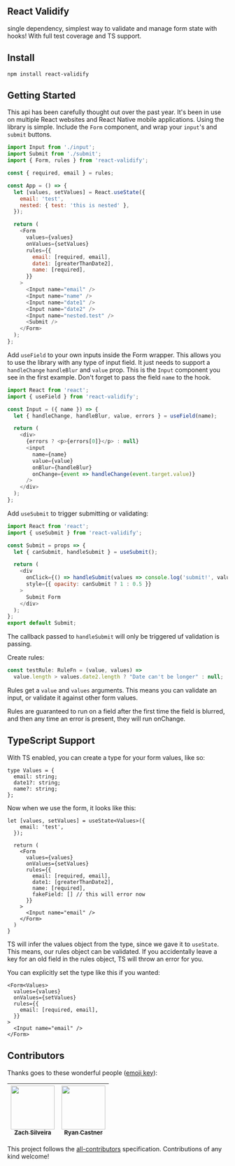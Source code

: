 ## React Validify

single dependency, simplest way to validate and manage form state with hooks! With full test coverage and TS support.

## Install

```
npm install react-validify
```

## Getting Started

This api has been carefully thought out over the past year. It's been in use on multiple React websites and React Native mobile applications. Using the library is simple. Include the `Form` component, and wrap your `input`'s and `submit` buttons.

```js
import Input from './input';
import Submit from './submit';
import { Form, rules } from 'react-validify';

const { required, email } = rules;

const App = () => {
  let [values, setValues] = React.useState({
    email: 'test',
    nested: { test: 'this is nested' },
  });

  return (
    <Form
      values={values}
      onValues={setValues}
      rules={{
        email: [required, email],
        date1: [greaterThanDate2],
        name: [required],
      }}
    >
      <Input name="email" />
      <Input name="name" />
      <Input name="date1" />
      <Input name="date2" />
      <Input name="nested.test" />
      <Submit />
    </Form>
  );
};
```

Add `useField` to your own inputs inside the Form wrapper. This allows you to use the library with any type of input field.
It just needs to support a `handleChange` `handleBlur` and `value` prop. This is the `Input` component you see in the first example. Don't forget to pass the field `name` to the hook.

```js
import React from 'react';
import { useField } from 'react-validify';

const Input = ({ name }) => {
  let { handleChange, handleBlur, value, errors } = useField(name);

  return (
    <div>
      {errors ? <p>{errors[0]}</p> : null}
      <input
        name={name}
        value={value}
        onBlur={handleBlur}
        onChange={event => handleChange(event.target.value)}
      />
    </div>
  );
};
```

Add `useSubmit` to trigger submitting or validating:

```js
import React from 'react';
import { useSubmit } from 'react-validify';

const Submit = props => {
  let { canSubmit, handleSubmit } = useSubmit();

  return (
    <div
      onClick={() => handleSubmit(values => console.log('submit!', values))}
      style={{ opacity: canSubmit ? 1 : 0.5 }}
    >
      Submit Form
    </div>
  );
};
export default Submit;
```
The callback passed to `handleSubmit` will only be triggered uf validation is passing.

Create rules:

```js
const testRule: RuleFn = (value, values) =>
  value.length > values.date2.length ? "Date can't be longer" : null;
```

Rules get a `value` and `values` arguments. This means you can validate an input, or validate it against other form values.

Rules are guaranteed to run on a field after the first time the field is blurred, and then any time an error is present, they will run onChange.

## TypeScript Support

With TS enabled, you can create a type for your form values, like so:
```tsx
type Values = {
  email: string;
  date1?: string;
  name?: string;
};
```
Now when we use the form, it looks like this:

```tsx
let [values, setValues] = useState<Values>({
    email: 'test',
  });

  return (
    <Form
      values={values}
      onValues={setValues}
      rules={{
        email: [required, email],
        date1: [greaterThanDate2],
        name: [required],
        fakeField: [] // this will error now
      }}
    >
      <Input name="email" />
    </Form>
  )
}
```

TS will infer the values object from the type, since we gave it to `useState`. This means, our rules object can be validated. If you accidentally leave a key for an old field in the rules object, TS will throw an error for you.

You can explicitly set the type like this if you wanted:

```tsx
<Form<Values>
  values={values}
  onValues={setValues}
  rules={{
    email: [required, email],
  }}
>
  <Input name="email" />
</Form>
```

## Contributors

Thanks goes to these wonderful people ([emoji key](https://github.com/kentcdodds/all-contributors#emoji-key)):

<!-- ALL-CONTRIBUTORS-LIST:START - Do not remove or modify this section -->

| [<img src="https://avatars0.githubusercontent.com/u/449136?v=4" width="100px;"/><br /><sub>Zach Silveira</sub>](https://zach.codes)<br /> | [<img src="https://avatars1.githubusercontent.com/u/2430381?v=4" width="100px;"/><br /><sub>Ryan Castner</sub>](http://audiolion.github.io)<br /> |
| :---------------------------------------------------------------------------------------------------------------------------------------: | :-----------------------------------------------------------------------------------------------------------------------------------------------: |


<!-- ALL-CONTRIBUTORS-LIST:END -->

This project follows the [all-contributors](https://github.com/kentcdodds/all-contributors) specification. Contributions of any kind welcome!
